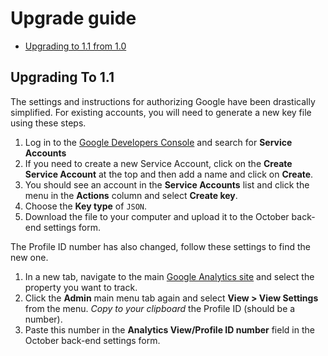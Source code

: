 # Upgrade guide

- [Upgrading to 1.1 from 1.0](#upgrade-1.1)

<a name="upgrade-1.1"></a>
## Upgrading To 1.1

The settings and instructions for authorizing Google have been drastically simplified. For existing accounts, you will need to generate a new key file using these steps.

1. Log in to the [Google Developers Console](https://console.developers.google.com/home/dashboard) and search for **Service Accounts**
1. If you need to create a new Service Account, click on the **Create Service Account** at the top and then add a name and click on **Create**.
1. You should see an account in the **Service Accounts** list and click the menu in the **Actions** column and select **Create key**.
1. Choose the **Key type** of `JSON`.
1. Download the file to your computer and upload it to the October back-end settings form.

The Profile ID number has also changed, follow these settings to find the new one.

1. In a new tab, navigate to the main [Google Analytics site](https://www.google.com/analytics/web/) and select the property you want to track.
1. Click the **Admin** main menu tab again and select **View > View Settings** from the menu. *Copy to your clipboard* the Profile ID (should be a number).
1. Paste this number in the **Analytics View/Profile ID number** field in the October back-end settings form.
